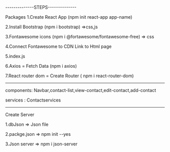 --------------STEPS--------------

Packages 
1.Create React App (npm init react-app app-name)

2.Install Bootstrap (npm i bootstrap) =>css,js

3.Fontawesome icons (npm i @fortawesome/fontawesome-free) => css

4.Connect Fontawesome to CDN Link to Html page


5.index.js

6.Axios = Fetch Data (npm i axios)

7.React router dom = Create Router ( npm i react-router-dom)

------------------------------------------

components: Navbar,contact-list,view-contact,edit-contact,add-contact

services : Contactservices

---------------------------------------------

Create Server

1.dbJson  => Json file

2.packge.json => npm init --yes

3.Json server => npm i json-server

